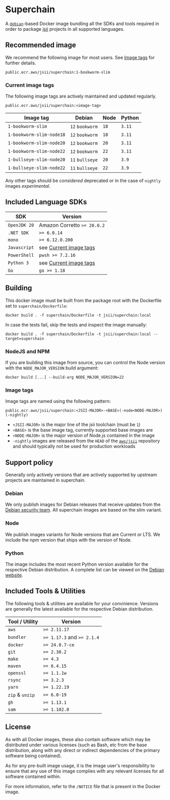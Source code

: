 # Superchain

A [`debian`][debian]-based Docker image bundling all the SDKs and tools
required in order to package [jsii] projects in all supported languages.

[debian]: https://gallery.ecr.aws/debian/debian
[jsii]: https://github.com/aws/jsii

## Recommended image

We recommend the following image for most users.
See [Image tags](#current-image-tags) for further details.

```text
public.ecr.aws/jsii/superchain:1-bookworm-slim
```

### Current image tags

The following image tags are actively maintained and updated regularly.

```text
public.ecr.aws/jsii/superchain:<image-tag>
```

| Image tag                | Debian          | Node | Python |
| ------------------------ | --------------- | ---- | ------ |
| `1-bookworm-slim`        | `12` `bookworm` | `18` | `3.11` |
| `1-bookworm-slim-node18` | `12` `bookworm` | `18` | `3.11` |
| `1-bookworm-slim-node20` | `12` `bookworm` | `20` | `3.11` |
| `1-bookworm-slim-node22` | `12` `bookworm` | `22` | `3.11` |
| `1-bullseye-slim-node20` | `11` `bullseye` | `20` | `3.9`  |
| `1-bullseye-slim-node22` | `11` `bullseye` | `22` | `3.9`  |

Any other tags should be *considered* deprecated or in the case of `nightly` images *experimental*.

## Included Language SDKs

| SDK          | Version                                       |
| ------------ | --------------------------------------------- |
| `OpenJDK 20` | Amazon Corretto `>= 20.0.2`                   |
| `.NET SDK`   | `>= 6.0.14`                                   |
| `mono`       | `>= 6.12.0.200`                               |
| `Javascript` | see [Current image tags](#current-image-tags) |
| `PowerShell` | `pwsh >= 7.2.16`                              |
| `Python 3`   | see [Current image tags](#current-image-tags) |
| `Go`         | `go >= 1.18`                                  |

## Building

This docker image must be built from the package root with the Dockerfile set to
`superchain/Dockerfile`:

```console
docker build . -f superchain/Dockerfile -t jsii/superchain:local
```

In case the tests fail, skip the tests and inspect the image manually:

```console
docker build . -f superchain/Dockerfile -t jsii/superchain:local --target=superchain
```

### NodeJS and NPM

If you are building this image from source, you can control the Node version with the
`NODE_MAJOR_VERSION` build argument:

```console
docker build [...] --build-arg NODE_MAJOR_VERSION=22
```

### Image tags

Image tags are named using the following pattern:

```text
public.ecr.aws/jsii/superchain:<JSII-MAJOR>-<BASE>(-node<NODE-MAJOR>)(-nightly)
```

- `<JSII-MAJOR>` is the major line of the jsii toolchain (must be `1`)
- `<BASE>` is the base image tag, currently supported base images are
- `<NODE-MAJOR>` is the major version of Node.js contained in the image
- `-nightly` images are released from the `HEAD` of the [`aws/jsii`][jsii]
  repository and should typically not be used for production workloads

## Support policy

Generally only actively versions that are actively supported by upstream projects are maintained in superchain.

### Debian

We only publish images for Debian releases that receive updates from the [Debian security team]([debian-releases](https://wiki.debian.org/DebianReleases#Production_Releases)).
All superchain images are based on the slim variant.

### Node

We publish images variants for Node versions that are Current or LTS.
We include the npm version that ships with the version of Node.

### Python

The image includes the most recent Python version available for the respective Debian distribution.
A complete list can be viewed on the [Debian website](https://wiki.debian.org/Python#Supported_Python_Versions).

## Included Tools & Utilities

The following tools & utilities are available for your convinience.
Versions are generally the latest available for the respective Debian distribution.

| Tool / Utility  | Version                    |
| --------------- | -------------------------- |
| `aws`           | `>= 2.11.17`               |
| `bundler`       | `>= 1.17.3` and `>= 2.1.4` |
| `docker`        | `>= 24.0.7-ce`             |
| `git`           | `>= 2.30.2`                |
| `make`          | `>= 4.3`                   |
| `maven`         | `>= 6.4.15`                |
| `openssl`       | `>= 1.1.1w`                |
| `rsync`         | `>= 3.2.3`                 |
| `yarn`          | `>= 1.22.19`               |
| `zip` & `unzip` | `>= 6.0-19`                |
| `gh`            | `>= 1.13.1`                |
| `sam`           | `>= 1.102.0`               |

## License

As with all Docker images, these also contain software which may be distributed
under various licenses (such as Bash, etc from the base distribution, along with
any direct or indirect dependencies of the primary software being contained).

As for any pre-built image usage, it is the image user's responsibility to
ensure that any use of this image complies with any relevant licenses for all
software contained within.

For more information, refer to the `/NOTICE` file that is present in the Docker
image.
